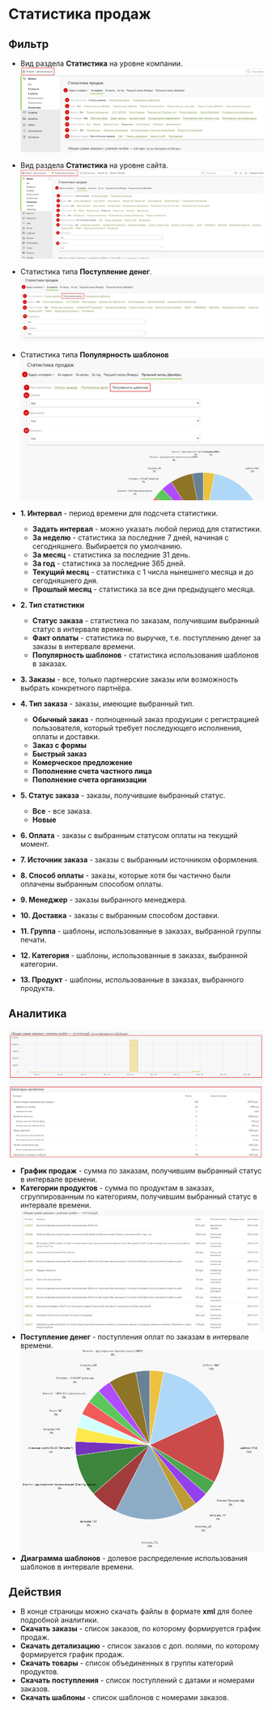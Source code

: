 # Статистика продаж

## Фильтр
* Вид раздела **Статистика** на уровне компании.
![](../_media/order/order31.png ':size=70%')
* Вид раздела **Статистика** на уровне сайта.
![](../_media/order/order32.png ':size=70%')
* Статистика типа **Поступление денег**.
![](../_media/order/order33.png ':size=70%')
* Статистика типа **Популярность шаблонов**
![](../_media/order/order34.png ':size=70%')

* **1. Интервал** - период времени для подсчета статистики.
    + **Задать интервал** - можно указать любой период для статистики.
    + **За неделю** - статистика за последние 7 дней, начиная с сегодняшнего. Выбирается по умолчанию.
    + **За месяц** - статистика за последние 31 день.
    + **За год** - статистика за последние 365 дней.
    + **Текущий месяц** - статистика с 1 числа нынешнего месяца и до сегодняшнего дня.
    + **Прошлый месяц** - статистика за все дни предыдущего месяца.
* **2. Тип статистики**
    + **Статус заказа** - статистика по заказам, получившим выбранный статус в интервале времени.
    + **Факт оплаты** - статистика по выручке, т.е. поступлению денег за заказы в интервале времени.
    + **Популярность шаблонов** - статистика использования шаблонов в заказах.
* **3. Заказы** - все, только партнерские заказы или возможность выбрать конкретного партнёра.
* **4. Тип заказа** - заказы, имеющие выбранный тип.
    + **Обычный заказ** - полноценный заказ продукции с регистрацией пользователя, который требует последующего исполнения, оплаты и доставки.
    + **Заказ с формы**
    + **Быстрый заказ**
    + **Комерческое предложение**
    + **Пополнение счета частного лица**
    + **Пополнение счета организации**
* **5. Статус заказа** - заказы, получившие выбранный статус.
    + **Все** - все заказа.
    + **Новые** 
* **6. Оплата** - заказы с выбранным статусом оплаты на текущий момент.
* **7. Источник заказа** - заказы с выбранным источником оформления.
* **8. Способ оплаты** - заказы, которые хотя бы частично были оплачены выбранным способом оплаты.
* **9. Менеджер** - заказы выбранного менеджера.
* **10. Доставка** - заказы с выбранным способом доставки.
* **11. Группа** - шаблоны, использованные в заказах, выбранной группы печати.
* **12. Категория** - шаблоны, использованные в заказах, выбранной категории.
* **13. Продукт** - шаблоны, использованные в заказах, выбранного продукта.

## Аналитика
![](../_media/order/order35.png ':size=70%')
* **График продаж** - сумма по заказам, получившим выбранный статус в интервале времени.
* **Категории продуктов** - сумма по продуктам в заказах, сгруппированным по категориям, получившим выбранный статус в интервале времени.
![](../_media/order/order36.png ':size=70%')
* **Поступление денег** - поступления оплат по заказам в интервале времени.
![](../_media/order/order37.png ':size=50%')
* **Диаграмма шаблонов** - долевое распределение использования шаблонов в интервале времени.

## Действия
* В конце страницы можно скачать файлы в формате **xml** для более подробной аналитики.
* **Скачать заказы** - список заказов, по которому формируется график продаж.
* **Скачать детализацию** - список заказов с доп. полями, по которому формируется график продаж.
* **Скачать товары** - список объединенных в группы категорий продуктов.
* **Скачать поступления** - список поступлений с датами и номерами заказов.
* **Скачать шаблоны** - список шаблонов с номерами заказов.
